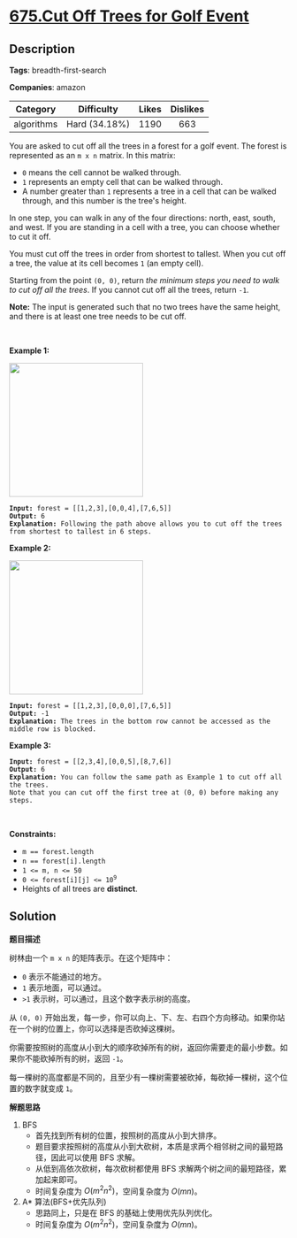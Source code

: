 # [675.Cut Off Trees for Golf Event](https://leetcode.com/problems/cut-off-trees-for-golf-event/description/)

## Description

**Tags**: breadth-first-search

**Companies**: amazon

|  Category  |  Difficulty   | Likes | Dislikes |
| :--------: | :-----------: | :---: | :------: |
| algorithms | Hard (34.18%) | 1190  |   663    |

<p>You are asked to cut off all the trees in a forest for a golf event. The forest is represented as an <code>m x n</code> matrix. In this matrix:</p>
<ul>
  <li><code>0</code> means the cell cannot be walked through.</li>
  <li><code>1</code> represents an empty cell that can be walked through.</li>
  <li>A number greater than <code>1</code> represents a tree in a cell that can be walked through, and this number is the tree&#39;s height.</li>
</ul>
<p>In one step, you can walk in any of the four directions: north, east, south, and west. If you are standing in a cell with a tree, you can choose whether to cut it off.</p>
<p>You must cut off the trees in order from shortest to tallest. When you cut off a tree, the value at its cell becomes <code>1</code> (an empty cell).</p>
<p>Starting from the point <code>(0, 0)</code>, return <em>the minimum steps you need to walk to cut off all the trees</em>. If you cannot cut off all the trees, return <code>-1</code>.</p>
<p><strong>Note:</strong> The input is generated such that no two trees have the same height, and there is at least one tree needs to be cut off.</p>
<p>&nbsp;</p>
<p><strong class="example">Example 1:</strong></p>
<img alt="" src="https://assets.leetcode.com/uploads/2020/11/26/trees1.jpg" style="width: 242px; height: 242px;" />
<pre><code><strong>Input:</strong> forest = [[1,2,3],[0,0,4],[7,6,5]]
<strong>Output:</strong> 6
<strong>Explanation:</strong> Following the path above allows you to cut off the trees from shortest to tallest in 6 steps.</code></pre>
<p><strong class="example">Example 2:</strong></p>
<img alt="" src="https://assets.leetcode.com/uploads/2020/11/26/trees2.jpg" style="width: 242px; height: 242px;" />
<pre><code><strong>Input:</strong> forest = [[1,2,3],[0,0,0],[7,6,5]]
<strong>Output:</strong> -1
<strong>Explanation:</strong> The trees in the bottom row cannot be accessed as the middle row is blocked.</code></pre>
<p><strong class="example">Example 3:</strong></p>
<pre><code><strong>Input:</strong> forest = [[2,3,4],[0,0,5],[8,7,6]]
<strong>Output:</strong> 6
<b>Explanation:</b> You can follow the same path as Example 1 to cut off all the trees.
Note that you can cut off the first tree at (0, 0) before making any steps.</code></pre>
<p>&nbsp;</p>
<p><strong>Constraints:</strong></p>
<ul>
  <li><code>m == forest.length</code></li>
  <li><code>n == forest[i].length</code></li>
  <li><code>1 &lt;= m, n &lt;= 50</code></li>
  <li><code>0 &lt;= forest[i][j] &lt;= 10<sup>9</sup></code></li>
  <li>Heights of all trees are <strong>distinct</strong>.</li>
</ul>

## Solution

**题目描述**

树林由一个 `m x n` 的矩阵表示。在这个矩阵中：

- `0` 表示不能通过的地方。
- `1` 表示地面，可以通过。
- `>1` 表示树，可以通过，且这个数字表示树的高度。

从 `(0, 0)` 开始出发，每一步，你可以向上、下、左、右四个方向移动。如果你站在一个树的位置上，你可以选择是否砍掉这棵树。

你需要按照树的高度从小到大的顺序砍掉所有的树，返回你需要走的最小步数。如果你不能砍掉所有的树，返回 `-1`。

每一棵树的高度都是不同的，且至少有一棵树需要被砍掉，每砍掉一棵树，这个位置的数字就变成 `1`。

**解题思路**

1. BFS
   - 首先找到所有树的位置，按照树的高度从小到大排序。
   - 题目要求按照树的高度从小到大砍树，本质是求两个相邻树之间的最短路径，因此可以使用 BFS 求解。
   - 从低到高依次砍树，每次砍树都使用 BFS 求解两个树之间的最短路径，累加起来即可。
   - 时间复杂度为 $O(m^2n^2)$，空间复杂度为 $O(mn)$。
2. A* 算法(BFS+优先队列)
   - 思路同上，只是在 BFS 的基础上使用优先队列优化。
   - 时间复杂度为 $O(m^2n^2)$，空间复杂度为 $O(mn)$。
